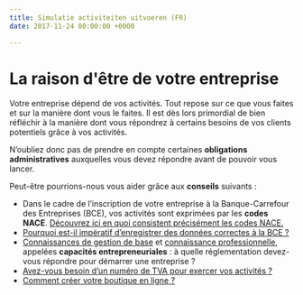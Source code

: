 ```yaml
---
title: Simulatie activiteiten uitvoeren (FR)
date: 2017-11-24 00:00:00 +0000

---
```

# La raison d'être de votre entreprise

Votre entreprise dépend de vos activités. Tout repose sur ce que vous faites et sur la manière dont vous le faites. Il est dès lors primordial de bien réfléchir à la manière dont vous répondrez à certains besoins de vos clients potentiels grâce à vos activités.

N’oubliez donc pas de prendre en compte certaines **obligations administratives** auxquelles vous devez répondre avant de pouvoir vous lancer.

Peut-être pourrions-nous vous aider grâce aux **conseils** suivants :

* Dans le cadre de l’inscription de votre entreprise à la Banque-Carrefour des Entreprises (BCE), vos activités  sont exprimées par les **codes** **NACE**. [Découvrez ici en quoi consistent précisément les codes NACE.](https://www.xerius.be/fr-be/drive/activiteiten/simulatie-activiteiten-uitvoeren-nl/nacebel)
* [Pourquoi est-il impératif d’enregistrer des données correctes à la BCE ?](http://blog.xerius.be/independants/entrer-des-donnees-dentreprise-correctes-a-la-bce-un-imperatif)
* [Connaissances de gestion de base](https://www.xerius.be/fr-be/je-demarre/entreprise-personne-physique/gestion-connaissances-professionnelles) et [connaissance professionnelle](https://www.xerius.be/fr-be/je-demarre/entreprise-personne-physique/gestion-connaissances-professionnelles), appelées **capacités entrepreneuriales** : à quelle réglementation devez-vous répondre pour démarrer une entreprise ?
* [Avez-vous besoin d’un numéro de TVA pour exercer vos activités ?](https://www.xerius.be/fr-be/drive/activiteiten/simulatie-activiteiten-uitvoeren-nl/btw-voor-starters)
* [Comment  créer votre boutique en ligne ?](https://blog.xerius.be/debutant/creer-sa-boutique-en-ligne-par-ou-commencer)